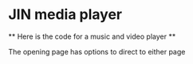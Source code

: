 # JIN media player
** Here is the code for a music and video player **

The opening page has options to direct to either page

